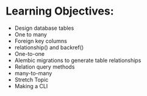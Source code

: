 # Learning Objectives:
- Design database tables
- One to many 
- Foreign key columns 
- relationship() and backref()
- One-to-one
- Alembic migrations to generate table relationships
- Relation query methods 
- many-to-many 
- Stretch Topic
- Making a CLI
